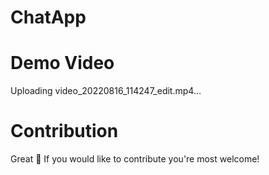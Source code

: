 # ChatApp

# Demo Video

Uploading video_20220816_114247_edit.mp4…

# Contribution

Great 🤩 If you would like to contribute you're most welcome!


